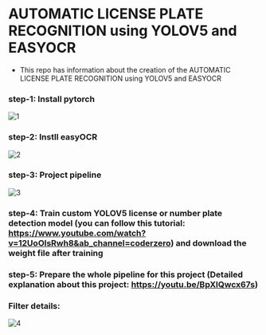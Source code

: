 # AUTOMATIC LICENSE PLATE RECOGNITION using YOLOV5 and  EASYOCR
- This repo has information about the creation of the AUTOMATIC LICENSE PLATE RECOGNITION using YOLOV5 and  EASYOCR



### step-1: Install pytorch
![1](https://user-images.githubusercontent.com/50037927/167924645-ddb7cea7-ce9d-4ed2-8071-d9878cdb3a1e.png)

### step-2: Instll easyOCR
![2](https://user-images.githubusercontent.com/50037927/167924656-32285d32-bbbd-44c7-8892-a634a8d5c011.png)

### step-3: Project pipeline
![3](https://user-images.githubusercontent.com/50037927/167924661-f4c7ff16-da78-4425-a548-8261aab2b245.png)

### step-4: Train custom YOLOV5 license or number plate detection model (you can follow this tutorial: https://www.youtube.com/watch?v=12UoOlsRwh8&ab_channel=coderzero) and download the weight file after training 

### step-5: Prepare the whole pipeline for this project (Detailed explanation about this project: https://youtu.be/BpXlQwcx67s)

### Filter details:
![4](https://user-images.githubusercontent.com/50037927/167924669-5d74b22d-25b8-4081-8506-c7db715a8447.png)
